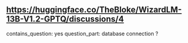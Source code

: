 ## https://huggingface.co/TheBloke/WizardLM-13B-V1.2-GPTQ/discussions/4

contains_question: yes
question_part: database connection ?